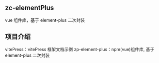 ## zc-elementPlus

vue 组件库，基于 element-plus 二次封装

## 项目介绍

vitePress：vitePress 框架文档示例
zp-element-plus：npm(vue)组件库, 基于 element-plus 二次封装
